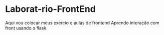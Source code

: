 # Laborat-rio-FrontEnd
Aqui vou colocar meus exercio e aulas de frontend Aprendo interação com front usando o flask
